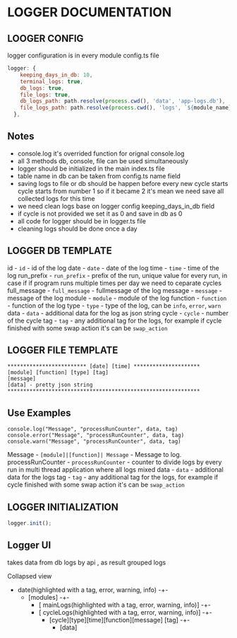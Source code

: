 # LOGGER DOCUMENTATION
## LOOGER CONFIG
logger configuration is in every module config.ts file
```js
logger: {
    keeping_days_in_db: 10,
    terminal_logs: true,
    db_logs: true,
    file_logs: true,
    db_logs_path: path.resolve(process.cwd(), 'data', 'app-logs.db'),
    file_logs_path: path.resolve(process.cwd(), 'logs', `${module_name}.log`),
  },
```
## Notes
- console.log it's overrided function for orignal console.log
- all 3 methods db, console, file can be used simultaneously
- logger should be initialized in the main index.ts file
- table name in db can be taken from config.ts name field
- saving logs to file or db should be happen before every new cycle starts cycle starts from number 1 so if it became 2 it's mean we need save all collected logs for this time
- we need clean logs base on logger config keeping_days_in_db field
- if cycle is not provided we set it as 0 and save in db as 0
- all code for logger should be in logger.ts file
- cleaning logs should be done once a day

## LOGGER DB TEMPLATE
id - `id` - id of the log
date - `date` - date of the log
time - `time` - time of the log
run_prefix - `run_prefix` - prefix of the run, unique value for every run, in case if if program runs multiple times per day we need to ceparate cycles
full_message - `full_message` - fullmessage of the log
message - `message` - message of the log
module - `module` - module of the log
function - `function` - function of the log
type - `type` - type of the log, can be `info`, `error`, `warn`
data - `data` - additional data for the log as json string
cycle - `cycle` - number of the cycle
tag - `tag` - any additional tag for the logs, for example if cycle finished with some swap action it's can be `swap_action`

## LOGGER FILE TEMPLATE
```
************************* [date] [time] *********************
[module] [function] [type] [tag]
[message]
[data] - pretty json string
*************************************************************
```

## Use Examples 
`console.log("Message", "processRunCounter", data, tag)`
`console.error("Message", "processRunCounter", data, tag)`
`console.warn("Message", "processRunCounter", data, tag)`

Message - `[module]|[function]| Message` - Message to log. 
processRunCounter - `processRunCounter` - counter to divide logs by every run in multi thread application where all logs mixed
data - `data` - additional data for the logs
tag - `tag` - any additional tag for the logs, for example if cycle finished with some swap action it's can be `swap_action`

## LOGGER INITIALIZATION
```js
logger.init();
```

## Logger UI
takes data from db logs by api , as result grouped logs

Collapsed view
- date(highlighted with a tag, error, warning, info) -+-
    - [modules] -+-
        - [ mainLogs(highlighted with a tag, error, warning, info)] -+-
        - [ cycleLogs(highlighted with a tag, error, warning, info)] -+-
            - [cycle][type][time][function][message] [tag] -+-
              - [data]

